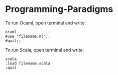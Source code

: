 # Programming-Paradigms

To run Ocaml, open terminal and write:

    ocaml
    #use "filename.ml";;
    #quit;;

To run Scala, open terminal and write:

    scala
    :load filename.scala
    :quit

